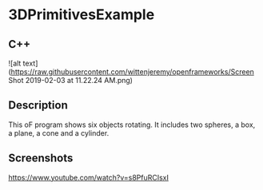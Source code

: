 # 3DPrimitivesExample
## C++
![alt text](https://raw.githubusercontent.com/wittenjeremy/openframeworks/Screen Shot 2019-02-03 at 11.22.24 AM.png)
      

## Description
This oF program shows six objects rotating. It includes two spheres, a box, a plane, a cone and a cylinder.

## Screenshots
https://www.youtube.com/watch?v=s8PfuRCIsxI
